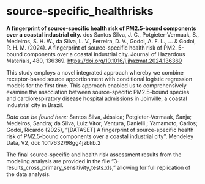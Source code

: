 # source-specific_healthrisks
**A fingerprint of source-specific health risk of PM2.5-bound components over a coastal industrial city.**
dos Santos Silva, J. C., Potgieter-Vermaak, S., Medeiros, S. H. W., da Silva, L. V., Ferreira, D. V., Godoi, A. F. L., ... & Godoi, R. H. M. (2024). A fingerprint of source-specific health risk of PM2. 5-bound components over a coastal industrial city. Journal of Hazardous Materials, 480, 136369. <https://doi.org/10.1016/j.jhazmat.2024.136369>

This study employs a novel integrated approach whereby we combine receptor-based source apportionment with conditional logistic regression models for the first time. This approach enabled us to comprehensively examine the association between source-specific PM2.5-bound species and cardiorespiratory disease hospital admissions in Joinville, a coastal industrial city in Brazil. 

*Data can be found here:*
Santos Silva, Jéssica; Potgieter-Vermaak, Sanja; Medeiros, Sandra; da Silva, Luiz Vitor; Ventura, Danielli ; Yamamoto, Carlos; Godoi, Ricardo (2025), “[DATASET]  A fingerprint of source-specific health risk of PM2.5-bound components over a coastal industrial city”, Mendeley Data, V2, doi: 10.17632/98gg4jzbkb.2

The final source-specific and health risk assessment results from the modeling analysis are provided in the file “3-results_cross_primary_sensitivity_tests.xls,” allowing for full replication of the data analysis.
